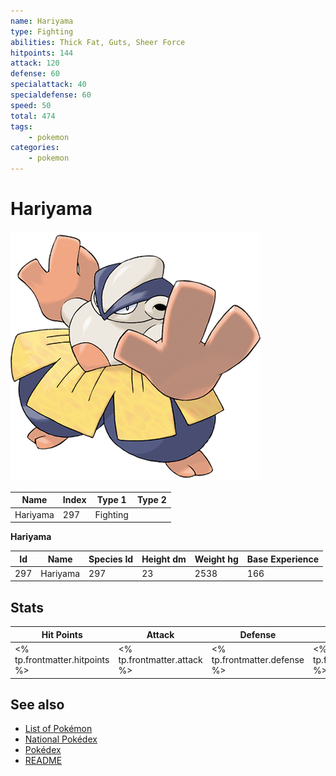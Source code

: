 ```yaml
---
name: Hariyama
type: Fighting
abilities: Thick Fat, Guts, Sheer Force
hitpoints: 144
attack: 120
defense: 60
specialattack: 40
specialdefense: 60
speed: 50
total: 474
tags:
    - pokemon
categories:
    - pokemon
---
```


# Hariyama


![Hariyama](images/297.png)

| **Name** | **Index** | **Type 1** | **Type 2** |
|----|----|----|----|
| Hariyama | 297 | Fighting  |  |

**Hariyama** 




| **Id** | **Name** | **Species Id** | **Height dm** | **Weight hg** | **Base Experience** |
|--------|----------|----------------|------------|------------|---------------------|
| 297 | Hariyama | 297 | 23 | 2538 | 166 |



## Stats

| **Hit Points** | **Attack** | **Defense** | **Special Attack** | **Special Defense** | **Speed** | **Total** |
|----------------|------------|-------------|--------------------|---------------------|-----------|-----------|
| <% tp.frontmatter.hitpoints %> | <% tp.frontmatter.attack %> | <% tp.frontmatter.defense %> | <% tp.frontmatter.specialattack %> | <% tp.frontmatter.specialdefense %> | <% tp.frontmatter.speed %> | <% tp.frontmatter.total %> |

## See also

- [List of Pokémon](../pokemon.md)
- [National Pokédex](../national_pokedex.md)
- [Pokédex](../pokedex.md)
- [README](../README.md)
